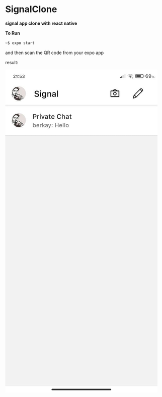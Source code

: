 # SignalClone

__signal app clone with react native__



__To Run__
```sh
~$ expo start
```

and then scan the QR code from your expo app


result:

<img src="ui.png" />

